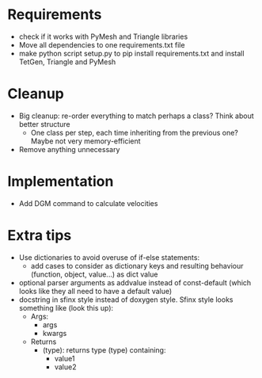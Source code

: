 # Requirements
- check if it works with PyMesh and Triangle libraries
- Move all dependencies to one requirements.txt file
- make python script setup.py to pip install requirements.txt and install TetGen, Triangle and PyMesh

# Cleanup
- Big cleanup: re-order everything to match perhaps a class? Think about better structure
  - One class per step, each time inheriting from the previous one? Maybe not very memory-efficient
- Remove anything unnecessary

# Implementation
- Add DGM command to calculate velocities

# Extra tips
- Use dictionaries to avoid overuse of if-else statements:
  - add cases to consider as dictionary keys and resulting behaviour (function, object, value...) as dict value
- optional parser arguments as addvalue instead of const-default (which looks like they all need to have a default value)
- docstring in sfinx style instead of doxygen style. Sfinx style looks something like (look this up):
  - Args:
    - args
    - kwargs
  - Returns
    - (type): returns type (type) containing:
      - value1
      - value2